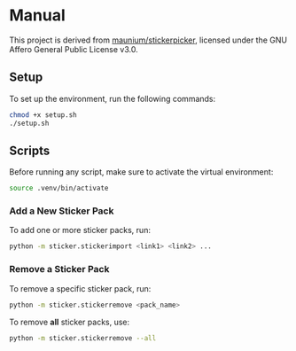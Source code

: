 # Manual
This project is derived from [maunium/stickerpicker](https://github.com/maunium/stickerpicker), licensed under the GNU Affero General Public License v3.0.
## Setup

To set up the environment, run the following commands:

```bash
chmod +x setup.sh
./setup.sh
```

## Scripts

Before running any script, make sure to activate the virtual environment:

```bash
source .venv/bin/activate
```

### Add a New Sticker Pack

To add one or more sticker packs, run:

```bash
python -m sticker.stickerimport <link1> <link2> ...
```

### Remove a Sticker Pack

To remove a specific sticker pack, run:

```bash
python -m sticker.stickerremove <pack_name>
```

To remove **all** sticker packs, use:

```bash
python -m sticker.stickerremove --all
```
